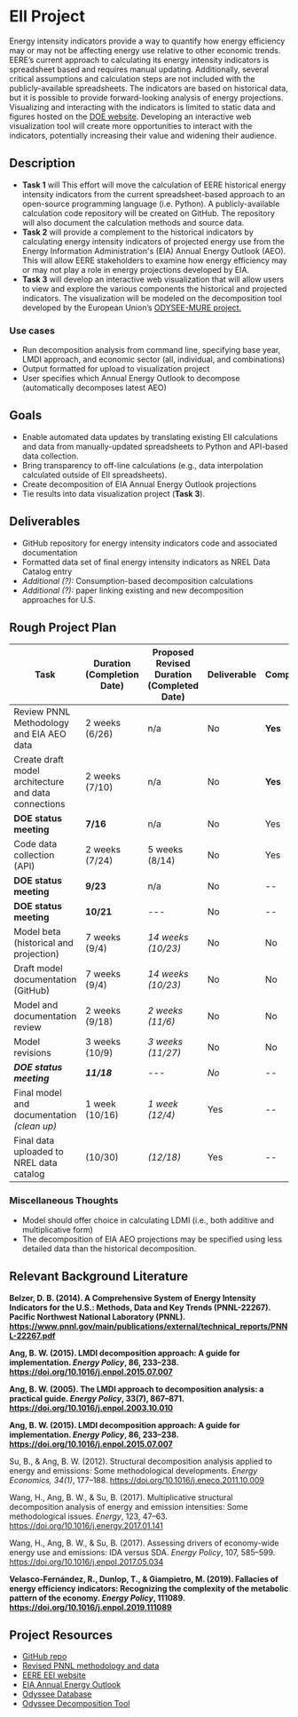 # EII Project
Energy intensity indicators provide a way to quantify how energy efficiency may or may not be affecting energy use relative to other economic trends. EERE’s current approach to calculating its energy intensity indicators is spreadsheet based and requires manual updating. Additionally, several critical assumptions and calculation steps are not included with the publicly-available spreadsheets. The indicators are based on historical data, but it is possible to provide forward-looking analysis of energy projections. Visualizing and interacting with the indicators is limited to static data and figures hosted on the [DOE website](https://www.energy.gov/eere/analysis/energy-intensity-indicators). Developing an interactive web visualization tool will create more opportunities to interact with the indicators, potentially increasing their value and widening their audience.

## Description
- **Task 1** will This effort will move the calculation of EERE historical energy intensity indicators from the current spreadsheet-based approach to an open-source programming language (i.e. Python). A publicly-available calculation code repository will be created on GitHub. The repository will also document the calculation methods and source data.
- **Task 2** will provide a complement to the historical indicators by calculating energy intensity indicators of projected energy use from the Energy Information Administration's (EIA) Annual Energy Outlook (AEO). This will allow EERE stakeholders to examine how energy efficiency may or may not play a role in energy projections developed by EIA.
- **Task 3** will develop an interactive web visualization that will allow users to view and explore the various components the historical and projected indicators. The visualization will be modeled on the decomposition tool developed by the European Union’s [ODYSEE-MURE project.](https://www.indicators.odyssee-mure.eu/decomposition.html)

### Use cases
* Run decomposition analysis from command line, specifying base year, LMDI approach,
and economic sector (all, individual, and combinations)
* Output formatted for upload to visualization project
* User specifies which Annual Energy Outlook to decompose (automatically decomposes latest AEO)

## Goals
* Enable automated data updates by translating existing EII calculations and data from manually-updated spreadsheets to
Python and API-based data collection.
* Bring transparency to off-line calculations (e.g., data interpolation calculated
outside of EII spreadsheets).
* Create decomposition of EIA Annual Energy Outlook projections
* Tie results into data visualization project (**Task 3**).

## Deliverables
- GitHub repository for energy intensity indicators code and associated documentation
- Formatted data set of final energy intensity indicators as NREL Data Catalog entry
- *Additional (?):* Consumption-based decomposition calculations
- *Additional (?):* paper linking existing and new decomposition approaches for U.S.

## Rough Project Plan

| Task  |  Duration (Completion Date)|Proposed Revised Duration (Completed Date)|Deliverable |Completed|
| ----- | --------- |---| ------- |-- |
| Review PNNL Methodology and EIA AEO data | 2 weeks (6/26)|n/a | No|**Yes** |
| Create draft model architecture and data connections| 2 weeks (7/10)|n/a| No|**Yes** |
| **DOE status meeting** | **7/16** |n/a| No|Yes |
| Code data collection (API) | 2 weeks (7/24)|5 weeks (8/14) | No |Yes |
| **DOE status meeting**| **9/23**|n/a| No|-- |
| **DOE status meeting** | **10/21**|---| No|-- | 
| Model beta (historical and projection)| 7 weeks (9/4)|*14 weeks (10/23)* | No |No |
| Draft model documentation (GitHub) | 7 weeks (9/4)|*14 weeks (10/23)* | No|No  |
| Model and documentation review | 2 weeks (9/18)|*2 weeks (11/6)*|No |No |
| Model revisions | 3 weeks (10/9)|*3 weeks (11/27)* |No |No |
|***DOE status meeting*** | ***11/18***|---| *No*|--| 
| Final model and documentation *(clean up)* | 1 week (10/16)|*1 week (12/4)*|Yes|-- |
| Final data uploaded to NREL data catalog | (10/30)| *(12/18)* | Yes|-- |

### Miscellaneous Thoughts
* Model should offer choice in calculating LDMI (i.e., both additive and multiplicative form)
* The decomposition of EIA AEO projections may be specified using less detailed data than
the historical decomposition.

## Relevant Background Literature
**Belzer, D. B. (2014). A Comprehensive System of Energy Intensity Indicators for the U.S.: Methods, Data and Key Trends (PNNL-22267). Pacific Northwest National Laboratory (PNNL). https://www.pnnl.gov/main/publications/external/technical_reports/PNNL-22267.pdf**

**Ang, B. W. (2015). LMDI decomposition approach: A guide for implementation. *Energy Policy*, 86, 233–238. https://doi.org/10.1016/j.enpol.2015.07.007**

**Ang, B. W. (2005). The LMDI approach to decomposition analysis: a practical guide. *Energy Policy*, 33(7), 867–871. https://doi.org/10.1016/j.enpol.2003.10.010**

**Ang, B. W. (2015). LMDI decomposition approach: A guide for implementation. *Energy Policy*, 86, 233–238. https://doi.org/10.1016/j.enpol.2015.07.007**

Su, B., & Ang, B. W. (2012). Structural decomposition analysis applied to energy and emissions: Some methodological developments. *Energy Economics, 34(1)*, 177–188. https://doi.org/10.1016/j.eneco.2011.10.009

Wang, H., Ang, B. W., & Su, B. (2017). Multiplicative structural decomposition analysis of energy and emission intensities: Some methodological issues. *Energy*, 123, 47–63. https://doi.org/10.1016/j.energy.2017.01.141

Wang, H., Ang, B. W., & Su, B. (2017). Assessing drivers of economy-wide energy use and emissions: IDA versus SDA. *Energy Policy*, 107, 585–599. https://doi.org/10.1016/j.enpol.2017.05.034

**Velasco-Fernández, R., Dunlop, T., & Giampietro, M. (2019). Fallacies of energy efficiency indicators: Recognizing the complexity of the metabolic pattern of the economy. *Energy Policy*, 111089. https://doi.org/10.1016/j.enpol.2019.111089**

## Project Resources
* [GitHub repo](https://github.com/NREL/EnergyIntensityIndicators/)
* [Revised PNNL methodology and data](https://github.com/NREL/EnergyIntensityIndicators/tree/master/Original%20documentation)
* [EERE EEI website](https://www.energy.gov/eere/analysis/energy-intensity-indicators)
* [EIA Annual Energy Outlook](https://www.eia.gov/outlooks/aeo/)
* [Odyssee Database](https://www.indicators.odyssee-mure.eu/energy-efficiency-database.html)
* [Odyssee Decomposition Tool](https://www.indicators.odyssee-mure.eu/decomposition.html)
